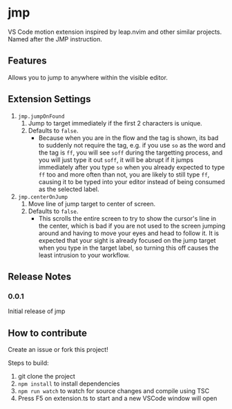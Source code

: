 # jmp
VS Code motion extension inspired by leap.nvim and other similar projects. Named after the JMP instruction.


## Features
Allows you to jump to anywhere within the visible editor.


## Extension Settings
1. `jmp.jumpOnFound`
    1. Jump to target immediately if the first 2 characters is unique.
    1. Defaults to `false`.
        - Because when you are in the flow and the tag is shown, its bad to suddenly not require the tag, e.g. if you use `so` as the word and the tag is `ff`, you will see `soff` during the targetting process, and you will just type it out `soff`, it will be abrupt if it jumps immediately after you type `so` when you already expected to type `ff` too and more often than not, you are likely to still type `ff`, causing it to be typed into your editor instead of being consumed as the selected label.
1. `jmp.centerOnJump`
    1. Move line of jump target to center of screen.
    1. Defaults to `false`.
        - This scrolls the entire screen to try to show the cursor's line in the center, which is bad if you are not used to the screen jumping around and having to move your eyes and head to follow it. It is expected that your sight is already focused on the jump target when you type in the target label, so turning this off causes the least intrusion to your workflow.


## Release Notes
### 0.0.1
Initial release of jmp


## How to contribute
Create an issue or fork this project!

Steps to build:
1. git clone the project
1. `npm install` to install dependencies
1. `npm run watch` to watch for source changes and compile using TSC
1. Press F5 on extension.ts to start and a new VSCode window will open